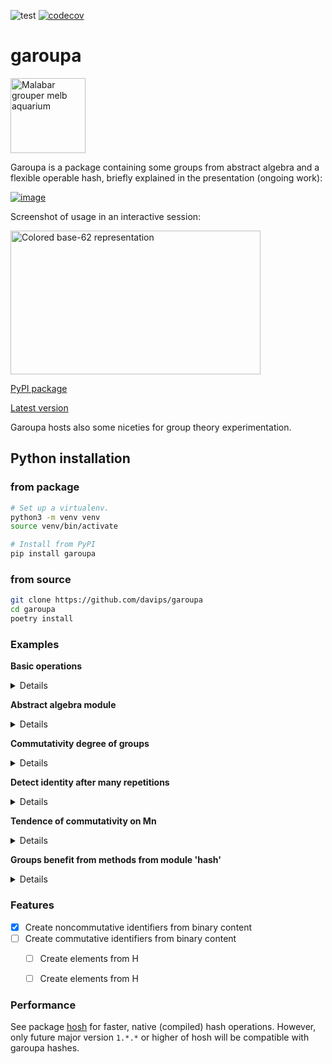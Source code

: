 ![test](https://github.com/davips/garoupa/workflows/test/badge.svg)
[![codecov](https://codecov.io/gh/davips/garoupa/branch/main/graph/badge.svg)](https://codecov.io/gh/davips/garoupa)

# garoupa
<p>
<a title="fir0002  flagstaffotos [at] gmail.com Canon 20D + Tamron 28-75mm f/2.8, GFDL 1.2 &lt;http://www.gnu.org/licenses/old-licenses/fdl-1.2.html&gt;, via Wikimedia Commons" href="https://commons.wikimedia.org/wiki/File:Malabar_grouper_melb_aquarium.jpg"><img width="120" alt="Malabar grouper melb aquarium" src="https://upload.wikimedia.org/wikipedia/commons/thumb/a/a7/Malabar_grouper_melb_aquarium.jpg/256px-Malabar_grouper_melb_aquarium.jpg"></a>
</p>

Garoupa is a package containing some groups from abstract algebra and a flexible operable hash, briefly explained in the presentation (ongoing work):

[![image](https://user-images.githubusercontent.com/3620506/114261273-11641e80-99b0-11eb-9fd8-929826e169a2.png)](https://docs.google.com/presentation/d/e/2PACX-1vSCTHD6FeLET6lKgexiqJQ6c4viu0F_60kjoDe0x2mm8RqdhkWOiRA4QN3Zr-QLCq9CsPs_qkAAgxso/embed?start=false&loop=false&delayms=3000)


Screenshot of usage in an interactive session:

<p>
<a href="https://github.com/davips/garoupa/blob/main/examples/frontimg.png">
<img src="https://raw.githubusercontent.com/davips/garoupa/main/examples/frontimg.png" alt="Colored base-62 representation" width="400" height="230">
</a>
</p>



[PyPI package](https://pypi.org/project/garoupa)

[Latest version](https://github.com/davips/garoupa)

Garoupa hosts also some niceties for group theory experimentation.

## Python installation
### from package
```bash
# Set up a virtualenv. 
python3 -m venv venv
source venv/bin/activate

# Install from PyPI
pip install garoupa
```

### from source
```bash
git clone https://github.com/davips/garoupa
cd garoupa
poetry install
```

### Examples
**Basic operations**
<details>
<p>

```python3
from garoupa import Hash

# Hashes can be multiplied.
from garoupa.hash import identity

a = Hash(blob=b"Some large binary content...")
b = Hash(blob=b"Some other binary content. Might be, e.g., an action or another large content.")
c = a * b
print(f"{a} * {b} = {c}")
"""
1WCCD1p4Msmn2hvbiaHOPcYw8qQnGMai5zFZE68xr2kymjdnq6CEysKx7AUZGDqK * hKM..E0QdH-mVMNUpqWbPw56-IEDesW1UHyA7k8BYF5JYIli-c-fSuQagYp.mCNz = jFnCCFpU-8kJY2h3HBB-CjTgm.LJZerGkOUT09EENs.7F75nK8w91lPl9gOIWe62
"""
```

```python3
print(~b)
# Multiplication can be reverted by the inverse hash. Zero is the identity hash.
print(f"{b} * {~b} = {b * ~b} = 0")
"""
Khf00n.bNZZF6fe7CB8.0UaG6rgeXrGfUVwMDON29e8yuXoZzq6ZCVfWEoBk6KDc
hKM..E0QdH-mVMNUpqWbPw56-IEDesW1UHyA7k8BYF5JYIli-c-fSuQagYp.mCNz * Khf00n.bNZZF6fe7CB8.0UaG6rgeXrGfUVwMDON29e8yuXoZzq6ZCVfWEoBk6KDc = 0000000000000000000000000000000000000000000000000000000000000000 = 0
"""
```

```python3

print(f"{b} * {identity} = {b * identity} = b")
"""
hKM..E0QdH-mVMNUpqWbPw56-IEDesW1UHyA7k8BYF5JYIli-c-fSuQagYp.mCNz * 0000000000000000000000000000000000000000000000000000000000000000 = hKM..E0QdH-mVMNUpqWbPw56-IEDesW1UHyA7k8BYF5JYIli-c-fSuQagYp.mCNz = b
"""
```

```python3

print(f"{c} * {~b} = {c * ~b} = {a} = a")
"""
jFnCCFpU-8kJY2h3HBB-CjTgm.LJZerGkOUT09EENs.7F75nK8w91lPl9gOIWe62 * Khf00n.bNZZF6fe7CB8.0UaG6rgeXrGfUVwMDON29e8yuXoZzq6ZCVfWEoBk6KDc = 1WCCD1p4Msmn2hvbiaHOPcYw8qQnGMai5zFZE68xr2kymjdnq6CEysKx7AUZGDqK = 1WCCD1p4Msmn2hvbiaHOPcYw8qQnGMai5zFZE68xr2kymjdnq6CEysKx7AUZGDqK = a
"""
```

```python3

print(f"{~a} * {c} = {~a * c} = {b} = b")
"""
-5ppo-CXfdBEZKwQJRno1iP6a0I1pTGJLUOa5yvjIjEYAfE3FQ8gNQAxzmT4O6P- * jFnCCFpU-8kJY2h3HBB-CjTgm.LJZerGkOUT09EENs.7F75nK8w91lPl9gOIWe62 = hKM..E0QdH-mVMNUpqWbPw56-IEDesW1UHyA7k8BYF5JYIli-c-fSuQagYp.mCNz = hKM..E0QdH-mVMNUpqWbPw56-IEDesW1UHyA7k8BYF5JYIli-c-fSuQagYp.mCNz = b
"""
```

```python3

# Division is shorthand for reversion.
print(f"{c} / {b} = {c / b} = a")
"""
jFnCCFpU-8kJY2h3HBB-CjTgm.LJZerGkOUT09EENs.7F75nK8w91lPl9gOIWe62 / hKM..E0QdH-mVMNUpqWbPw56-IEDesW1UHyA7k8BYF5JYIli-c-fSuQagYp.mCNz = 1WCCD1p4Msmn2hvbiaHOPcYw8qQnGMai5zFZE68xr2kymjdnq6CEysKx7AUZGDqK = a
"""
```

```python3

# Hash multiplication is not expected to be commutative.
print(f"{a * b} != {b * a}")
"""
jFnCCFpU-8kJY2h3HBB-CjTgm.LJZerGkOUT09EENs.7F75nK8w91lPl9gOIWe62 != jFnCCFpU-8kJY2h3HBB-CsB9NaEYXZlsV3Pmu.WFL2pQpx6gvFcTN-gR54d5f0K2
"""
```

```python3

# Hash multiplication is associative.
print(f"{a * (b * c)} = {(a * b) * c}")
"""
DiLddiPNYgBrU4y7nbb-mm73.unoKH6Ux.AktmuBlx6q51QMs6sjNOGj4Cgvxojn = DiLddiPNYgBrU4y7nbb-mm73.unoKH6Ux.AktmuBlx6q51QMs6sjNOGj4Cgvxojn
"""
```

```python3


```


</p>
</details>

**Abstract algebra module**
<details>
<p>

```python3
from itertools import islice
from math import factorial

from garoupa.algebra.cyclic import Z
from garoupa.algebra.dihedral import D
from garoupa.algebra.symmetric import Perm
from garoupa.algebra.symmetric import S

# Direct product between:
#   symmetric group S4;
#   cyclic group Z5; and,
#   dihedral group D4.
G = S(4) * Z(5) * D(4)
print(G)
"""
S4×Z5×D4
"""
```

```python3

# Operating over 5 sampled pairs.
for a, b in islice(zip(G, G), 0, 5):
    print(a, "*", b, "=", a * b, sep="\t")
"""
«[0, 3, 1, 2], 3, dr7»	*	«[3, 1, 0, 2], 2, ds3»	=	«[2, 3, 0, 1], 0, ds2»
«[3, 2, 0, 1], 3, ds2»	*	«[3, 2, 0, 1], 1, ds4»	=	«[1, 0, 3, 2], 4, dr2»
«[3, 2, 0, 1], 3, ds5»	*	«[0, 3, 1, 2], 2, dr7»	=	«[3, 1, 2, 0], 0, ds2»
«[1, 0, 2, 3], 3, ds4»	*	«[3, 0, 1, 2], 1, ds1»	=	«[3, 1, 0, 2], 4, dr3»
«[0, 1, 2, 3], 2, ds6»	*	«[2, 1, 0, 3], 1, ds4»	=	«[2, 1, 0, 3], 3, dr2»
"""
```

```python3

# Operator ~ is another way of sampling.
G = S(12)
print(~G)
"""
[3, 7, 10, 0, 11, 9, 6, 4, 8, 1, 2, 5]
"""
```

```python3

# Manual element creation.
last_perm_i = factorial(12) - 1
a = Perm(i=last_perm_i, n=12)
print("Last element of S35:", a)
"""
Last element of S35: [11, 10, 9, 8, 7, 6, 5, 4, 3, 2, 1, 0]
"""
```

```python3

# Inverse element. Group S4.
a = Perm(i=21, n=4)
b = Perm(i=17, n=4)
print(a, "*", ~a, "=", (a * ~a).i, "=", a * ~a, "= identity")
"""
[1, 3, 2, 0] * [3, 0, 2, 1] = 0 = [0, 1, 2, 3] = identity
"""
```

```python3

print(a, "*", b, "=", a * b)
"""
[1, 3, 2, 0] * [1, 2, 3, 0] = [3, 2, 0, 1]
"""
```

```python3

print(a, "*", b, "*", ~b, "=", a * b * ~b, "= a")
"""
[1, 3, 2, 0] * [1, 2, 3, 0] * [3, 0, 1, 2] = [1, 3, 2, 0] = a
"""
```


</p>
</details>

**Commutativity degree of groups**
<details>
<p>

```python3

from garoupa.algebra.cyclic import Z
from garoupa.algebra.dihedral import D
from garoupa.algebra.matrix.m import M


def traverse(G):
    i, count = G.order, G.order
    for idx, a in enumerate(G.sorted()):
        for b in list(G.sorted())[idx + 1:]:
            if a * b == b * a:
                count += 2
            i += 2
    print(f"|{G}| = ".rjust(20, ' '),
          f"{G.order}:".ljust(10, ' '),
          f"{count}/{i}:".rjust(15, ' '), f"  {G.bits} bits",
          f"\t{100 * count / i} %", sep="")


# Dihedral
traverse(D(8))
"""
             |D8| = 16:              112/256:  4.0 bits	43.75 %
"""
```

```python3
traverse(D(8) ^ 2)
"""
          |D8×D8| = 256:         12544/65536:  8.0 bits	19.140625 %
"""
```

```python3

# Z4!
traverse(Z(4) * Z(3) * Z(2))
"""
       |Z4×Z3×Z2| = 24:              576/576:  4.584962500721157 bits	100.0 %
"""
```

```python3

# M 3x3 %4
traverse(M(3, 4))

# Large groups (sampling is needed).
Gs = [D(8) ^ 3, D(8) ^ 4, D(8) ^ 5]
for G in Gs:
    i, count = 0, 0
    for a, b in zip(G, G):
        if a * b == b * a:
            count += 1
        if i >= 10_000:
            break
        i += 1
    print(f"|{G}| = ".rjust(20, ' '),
          f"{G.order}:".ljust(10, ' '),
          f"{count}/{i}:".rjust(15, ' '), f"  {G.bits} bits",
          f"\t~{100 * count / i} %", sep="")
"""
           |M3%4| = 64:            2560/4096:  6.0 bits	62.5 %
       |D8×D8×D8| = 4096:          830/10000:  12.0 bits	~8.3 %
    |D8×D8×D8×D8| = 65536:         347/10000:  16.0 bits	~3.47 %
 |D8×D8×D8×D8×D8| = 1048576:       182/10000:  20.0 bits	~1.82 %
"""
```


</p>
</details>

**Detect identity after many repetitions**
<details>
<p>

```python3

import operator
from datetime import datetime
from functools import reduce
from math import log, inf
from sys import argv

from garoupa.algebra.dihedral import D
from garoupa.algebra.symmetric import S

example = len(argv) == 1 or (not argv[1].isdecimal() and argv[1][0] not in ["p", "s", "d"])

primes = [5, 7, 11, 13, 17, 19, 23, 29, 31, 37, 41, 43, 47, 53, 59, 61, 67, 71, 73, 79, 83, 89, 97, 101, 103, 107,
          109, 113, 127, 131, 137, 139, 149, 151, 157, 163, 167, 173, 179, 181, 191, 193, 197, 199, 211, 223, 227, 229,
          233, 239, 241, 251, 257, 263, 269, 271, 277, 281, 283, 293, 307, 311, 313, 317, 331, 337, 347, 349, 353, 359,
          367, 373, 379, 383, 389, 397, 401, 409, 419, 421, 431, 433, 439, 443, 449, 457, 461, 463, 467, 479, 487, 491,
          499, 503, 509, 521, 523, 541, 547, 557, 563, 569, 571, 577, 587, 593, 599, 601, 607, 613, 617, 619, 631, 641,
          643, 647, 653, 659, 661, 673, 677, 683, 691, 701, 709, 719, 727, 733, 739, 743, 751, 757, 761, 769, 773, 787,
          797, 809, 811, 821, 823, 827, 829, 839, 853, 857, 859, 863, 877, 881, 883, 887, 907, 911, 919, 929, 937, 941,
          947, 953, 967, 971, 977, 983, 991, 997, 1009]

if example:
    limit, sample = 30, 100
    lst = []  # See *.
    for n in primes[:5]:
        lst.append(D(n, seed=n))
    G = reduce(operator.mul, lst)
else:
    limit, sample = int(argv[2]), int(argv[3]) if len(argv) > 2 else 1_000_000_000_000
    if argv[1] == "s25d":
        G = S(25) * reduce(operator.mul, [D(n) for n in primes[:9]])
    elif argv[1] == "s57":
        G = S(57)
    elif argv[1] == "p384":
        G = reduce(operator.mul, [D(n) for n in primes[:51]])
    elif argv[1] == "p64":
        G = reduce(operator.mul, [D(n) for n in primes[:12]])
    elif argv[1] == "p96":
        G = reduce(operator.mul, [D(n) for n in primes[:16]])
    elif argv[1] == "p128":
        G = reduce(operator.mul, [D(n) for n in primes[:21]])
    elif argv[1] == "p256":
        G = reduce(operator.mul, [D(n) for n in primes[:37]])
    elif argv[1] == "64":
        G = reduce(operator.mul, [D(n) for n in range(5, 31, 2)])
    elif argv[1] == "96":
        G = reduce(operator.mul, [D(n) for n in range(5, 41, 2)])
    elif argv[1] == "128":
        G = reduce(operator.mul, [D(n) for n in range(5, 51, 2)])
    else:
        G = reduce(operator.mul, [D(n) for n in range(5, 86, 2)])

print(f"{G.bits} bits   Pc: {G.comm_degree}  order: {G.order} {G}", flush=True)
print("--------------------------------------------------------------", flush=True)
for hist in G.sampled_orders(sample=sample, limit=limit):
    tot = sum(hist.values())
    bad = 0  # See *.
    for k, v in hist.items():
        if k[0] <= limit:
            bad += v
    print(hist, flush=True)
    hist = hist.copy()
    if (inf, inf) in hist:
        del hist[(inf, inf)]
    hist = {int((k[0] + k[1]) / 2): v for k, v in hist.items()}
    print(f"\nbits: {log(G.order, 2):.2f}  Pc: {G.comm_degree or -1:.2e}   a^<{limit}=0: {bad}/{tot} = {bad / tot:.2e}",
          G, G._pi_core(hist), datetime.now().strftime("%d/%m/%Y %H:%M:%S"), flush=True)
# * -> [Explicit FOR due to autogeneration of README through eval]
"""
21.376617194973697 bits   Pc: 0.004113533525298232  order: 2722720 D5×D7×D11×D13×D17
--------------------------------------------------------------
{(-1, 10): 9, (9, 20): 7, (19, 30): 9, (inf, inf): 75}

bits: 21.38  Pc: 4.11e-03   a^<30=0: 25/100 = 2.50e-01 D5×D7×D11×D13×D17 0.125 11/08/2021 22:12:17
"""
```


</p>
</details>

**Tendence of commutativity on Mn**
<details>
<p>

```python3
from itertools import chain

from garoupa.algebra.matrix.m import M
from garoupa.algebra.matrix.m8bit import M8bit


def traverse(G):
    i, count = G.order, G.order
    for idx, a in enumerate(G.sorted()):
        for b in list(G.sorted())[idx + 1:]:
            if a * b == b * a:
                count += 2
            i += 2
    print(f"|{G}| = ".rjust(20, ' '),
          f"{G.order}:".ljust(10, ' '),
          f"{count}/{i}:".rjust(15, ' '), f"  {G.bits} bits",
          f"\t{100 * count / i} %", sep="")


M1_4 = map(M, range(1, 5))
for G in chain(M1_4, [M8bit(), M(5)]):
    traverse(G)
# ...
for G in map(M, range(6, 11)):
    i, count = 0, 0
    for a, b in zip(G, G):
        if a * b == b * a:
            count += 1
        i += 1
        if i >= 1_000_000:
            break
    print(f"|{G}| = ".rjust(20, ' '),
          f"{G.order}:".ljust(10, ' '),
          f"{count}/{i}:".rjust(15, ' '), f"  {G.bits} bits",
          f"\t~{100 * count / i} %", sep="")

"""
|M1| = 1:                        1/1:  0 bits	100.0 %
|M2| = 2:                        4/4:  1 bits	100.0 %
|M3| = 8:                      40/64:  3 bits	62.5 %
|M4| = 64:                 1024/4096:  6 bits	25.0 %
|M8bit| = 256:              14848/65536:  8 bits	22.65625 %
|M5| = 1024:           62464/1048576:  10 bits	5.95703125 %
|M6| = 32768:              286/32768:  15 bits	0.872802734375 %
|M7| = 2097152:          683/1000000:  21 bits	0.0683 %
|M8| = 268435456:         30/1000000:  28 bits	0.003 %
|M9| = 68719476736:        1/1000000:  36 bits	0.0001 %
|M10| = 35184372088832:     0/1000000:  45 bits	0.0 %
"""
```
</p>
</details>

**Groups benefit from methods from module 'hash'**
<details>
<p>

```python3
from garoupa.algebra.matrix import M
m = ~M(23)
print(repr(m.hash))
```
<a href="https://github.com/davips/garoupa/blob/main/examples/7KDd8TiA3S11QTkUid2wy87DQIeGQ35vB1bsP5Y6DjZ.png">
<img src="https://raw.githubusercontent.com/davips/garoupa/main/examples/7KDd8TiA3S11QTkUid2wy87DQIeGQ35vB1bsP5Y6DjZ.png" alt="Colored base-62 representation" width="380" height="18">
</a>
</p>
</details>



### Features
* [x] Create noncommutative identifiers from binary content
* [ ] Create commutative identifiers from binary content
  * [ ] Create elements from H
  * [ ] Create elements from H


### Performance
See package [hosh](https://pypi.org/project/hosh) for faster, native (compiled) hash operations.
However, only future major version `1.*.*` or higher of hosh will be compatible with garoupa hashes.
